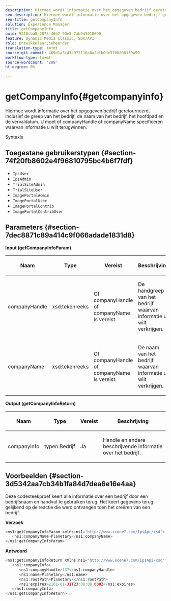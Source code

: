 ```yaml
---
description: Hiermee wordt informatie over het opgegeven bedrijf geretourneerd, inclusief de greep van het bedrijf, de naam van het bedrijf, het hoofdpad en de vervaldatum. U moet of companyHandle of companyName specificeren waarvan informatie u wilt terugwinnen.
seo-description: Hiermee wordt informatie over het opgegeven bedrijf geretourneerd, inclusief de greep van het bedrijf, de naam van het bedrijf, het hoofdpad en de vervaldatum. U moet of companyHandle of companyName specificeren waarvan informatie u wilt terugwinnen.
seo-title: getCompanyInfo
solution: Experience Manager
title: getCompanyInfo
uuid: 9218cba8-2873-46b7-90e3-7ab9d5018690
feature: Dynamic Media Classic, SDK/API
role: Ontwikkelaar,beheerder
translation-type: tm+mt
source-git-commit: 469d1a5c43a972116a8a2efb0de5708800130a99
workflow-type: tm+mt
source-wordcount: '209'
ht-degree: 0%

---
```



# getCompanyInfo{#getcompanyinfo}

Hiermee wordt informatie over het opgegeven bedrijf geretourneerd, inclusief de greep van het bedrijf, de naam van het bedrijf, het hoofdpad en de vervaldatum. U moet of companyHandle of companyName specificeren waarvan informatie u wilt terugwinnen.

Syntaxis

## Toegestane gebruikerstypen {#section-74f20fb8602e4f96810795bc4b6f7fdf}

* `IpsUser`
* `IpsAdmin`
* `TrialSiteAdmin`
* `TrialSiteUser`
* `ImagePortalAdmin`
* `ImagePortalUser`
* `ImagePortalContrib`
* `ImagePortalContribUser`

## Parameters {#section-7dec8871c89a414c9f066adade1831d8}

**Input (getCompanyInfoParam)**

<table id="table_DD2688C9DA9F49C9ABCA24944829B3E5"> 
 <thead> 
  <tr> 
   <th colname="col1" class="entry"> <p>Naam </p> </th> 
   <th colname="col2" class="entry"> <p>Type </p> </th> 
   <th colname="col3" class="entry"> <p>Vereist </p> </th> 
   <th colname="col4" class="entry"> <p>Beschrijving </p> </th> 
  </tr> 
 </thead>
 <tbody> 
  <tr> 
   <td colname="col1"> <p><span class="codeph"> <span class="varname"> companyHandle</span> </span> </p> </td> 
   <td colname="col2"> <p><span class="codeph"> xsd:tekenreeks</span> </p> </td> 
   <td colname="col3"> <p>Of <span class="codeph"> <span class="varname"> companyHandle</span> </span> of <span class="codeph"> <span class="varname"> companyName</span> </span> is vereist. </p> </td> 
   <td colname="col4"> <p>De handgreep van het bedrijf waarvan informatie u wilt verkrijgen. </p> </td> 
  </tr> 
  <tr> 
   <td colname="col1"> <p><span class="codeph"> <span class="varname"> companyName</span> </span> </p> </td> 
   <td colname="col2"> <p><span class="codeph"> xsd:tekenreeks</span> </p> </td> 
   <td colname="col3"> <p>Of <span class="codeph"> <span class="varname"> companyHandle</span> </span> of <span class="codeph"> <span class="varname"> companyName</span> </span> is vereist. </p> </td> 
   <td colname="col4"> <p>De naam van het bedrijf waarvan informatie u wilt verkrijgen. </p> </td> 
  </tr> 
 </tbody> 
</table>

**Output (getCompanyInfoReturn)**

<table id="table_634D4E274BA7494C9C917FD244286F0D"> 
 <thead> 
  <tr> 
   <th colname="col1" class="entry"> <p>Naam </p> </th> 
   <th colname="col2" class="entry"> <p>Type </p> </th> 
   <th colname="col3" class="entry"> <p>Vereist </p> </th> 
   <th colname="col4" class="entry"> <p>Beschrijving </p> </th> 
  </tr> 
 </thead>
 <tbody> 
  <tr> 
   <td colname="col1"> <p><span class="codeph"> <span class="varname"> companyInfo</span> </span> </p> </td> 
   <td colname="col2"> <p><span class="codeph"> typen:Bedrijf</span> </p> </td> 
   <td colname="col3"> <p>Ja </p> </td> 
   <td colname="col4"> <p>Handle en andere beschrijvende informatie over het bedrijf. </p> </td> 
  </tr> 
 </tbody> 
</table>

## Voorbeelden {#section-3d5342aa7cb34b1fa84d7dea6e16e4aa}

Deze codesteekproef keert alle informatie over een bedrijf door een bedrijfsnaam en handvat te gebruiken terug. Het keert gegevens terug gelijkend op de reactie die werd ontvangen toen het creëren van een bedrijf.

**Verzoek**

```java
<ns1:getCompanyInfoParam xmlns:ns1="http://www.scene7.com/IpsApi/xsd">
   <ns1:companyName>Planetary</ns1:companyName>
</ns1:getCompanyInfoParam>
```

**Antwoord**

```java
<ns1:getCompanyInfoReturn xmlns:ns1="http://www.scene7.com/IpsApi/xsd">
   <ns1:companyInfo>
      <ns1:companyHandle>137</ns1:companyHandle>
      <ns1:name>Planetary</ns1:name>
      <ns1:rootPath>Planetary/</ns1:rootPath>
      <ns1:expires>2101-01-31T23:00:00.030Z</ns1:expires>
   </ns1:companyInfo>
</ns1:getCompanyInfoReturn>
```

